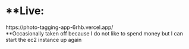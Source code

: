 <h1>**Live:</h1> https://photo-tagging-app-6rhb.vercel.app/  
<br>
**Occasionally taken off because I do not like to spend money but I can start the ec2 instance up again
